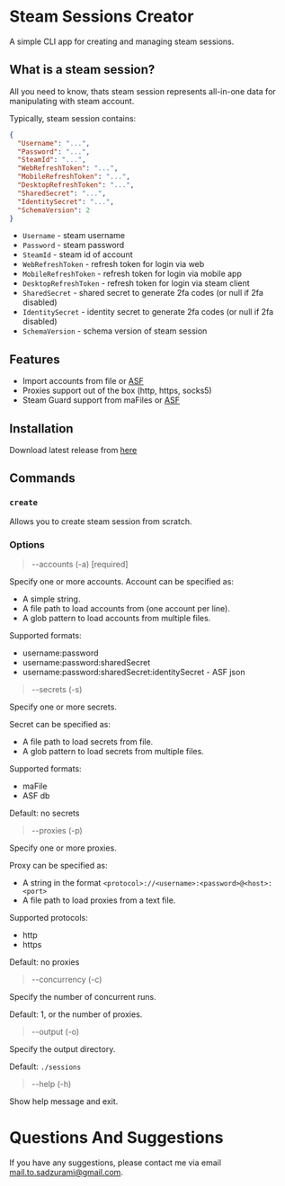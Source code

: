 # Steam Sessions Creator

A simple CLI app for creating and managing steam sessions.

## What is a steam session?

All you need to know, thats steam session represents all-in-one data for manipulating with steam account.

Typically, steam session contains:

```json
{
  "Username": "...",
  "Password": "...",
  "SteamId": "...",
  "WebRefreshToken": "...",
  "MobileRefreshToken": "...",
  "DesktopRefreshToken": "...",
  "SharedSecret": "...",
  "IdentitySecret": "...",
  "SchemaVersion": 2
}
```

- `Username` - steam username
- `Password` - steam password
- `SteamId` - steam id of account
- `WebRefreshToken` - refresh token for login via web
- `MobileRefreshToken` - refresh token for login via mobile app
- `DesktopRefreshToken` - refresh token for login via steam client
- `SharedSecret` - shared secret to generate 2fa codes (or null if 2fa disabled)
- `IdentitySecret` - identity secret to generate 2fa codes (or null if 2fa disabled)
- `SchemaVersion` - schema version of steam session

## Features

- Import accounts from file or [ASF](https://github.com/JustArchiNET/ArchiSteamFarm/)
- Proxies support out of the box (http, https, socks5)
- Steam Guard support from maFiles or [ASF](https://github.com/JustArchiNET/ArchiSteamFarm/)

## Installation

Download latest release from [here](https://github.com/Sadzurami/steam-sessions-creator/releases)

## Commands

### `create`

Allows you to create steam session from scratch.

### Options

> --accounts (-a) [required]

Specify one or more accounts.
Account can be specified as:

- A simple string.
- A file path to load accounts from (one account per line).
- A glob pattern to load accounts from multiple files.

Supported formats:

- username:password
- username:password:sharedSecret
- username:password:sharedSecret:identitySecret - ASF json

> --secrets (-s)

Specify one or more secrets.

Secret can be specified as:

- A file path to load secrets from file.
- A glob pattern to load secrets from multiple files.

Supported formats:

- maFile
- ASF db

Default: no secrets

> --proxies (-p)

Specify one or more proxies.

Proxy can be specified as:

- A string in the format `<protocol>://<username>:<password>@<host>:<port>`
- A file path to load proxies from a text file.

Supported protocols:

- http
- https

Default: no proxies

> --concurrency (-c)

Specify the number of concurrent runs.

Default: 1, or the number of proxies.

> --output (-o)

Specify the output directory.

Default: `./sessions`

> --help (-h)

Show help message and exit.

# Questions And Suggestions

If you have any suggestions, please contact me via email [mail.to.sadzurami@gmail.com](mailto:mail.to.sadzurami@gmail.com).
